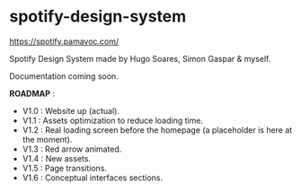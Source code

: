 # spotify-design-system

https://spotify.pamavoc.com/

Spotify Design System made by Hugo Soares, Simon Gaspar & myself.

Documentation coming soon.

<b>ROADMAP</b> :

- V1.0 : Website up (actual).
- V1.1 : Assets optimization to reduce loading time.
- V1.2 : Real loading screen before the homepage (a placeholder is here at the moment).
- V1.3 : Red arrow animated.
- V1.4 : New assets.
- V1.5 : Page transitions. 
- V1.6 : Conceptual interfaces sections.
